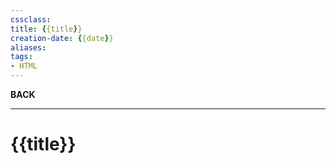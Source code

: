 ```yaml
---
cssclass: 
title: {{title}}
creation-date: {{date}}
aliases:
tags:
- HTML
---
```

**BACK**

---
# {{title}}

